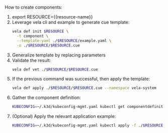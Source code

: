 How to create components:

1. export RESOURCE={{resource-name}}
1. Leverage vela cli and example to generate cue template:
    ```bash
    vela def init $RESOURCE \
      -t component \
      --template-yaml ./$RESOURCE/example.yaml \
      -o ./$RESOURCE/$RESOURCE.cue
    ```
1. Generalize template by replacing parameters
1. Validate the result:
    ```bash
    vela def vet ./$RESOURCE/$RESOURCE.cue
    ```
1. If the previous command was successful, then apply the template:
    ```bash
    vela def apply ./$RESOURCE/$RESOURCE.cue --namespace vela-system
    ```
1. Gather the component definition:
    ```bash
    KUBECONFIG=~/.k3d/kubeconfig-mgmt.yaml kubectl get componentdefinition -n vela-system $RESOURCE -o yaml > $RESOURCE/component.yaml
    ```
1. (Optional) Apply the relevant application example:
    ```bash
    KUBECONFIG=~/.k3d/kubeconfig-mgmt.yaml kubectl apply -f ./$RESOURCE/application.yaml
    ```